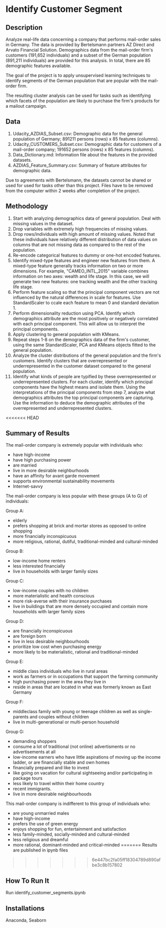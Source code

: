 # Identify Customer Segment

## Description
Analyze real-life data concerning a company that performs mail-order sales in Germany. The data is provided by Bertelsmann partners AZ Direct and Arvato Financial Solution. Demographics data from the mail-order firm's customers (191,652 individuals) and a subset of the German population (891,211 individuals) are provided for this analysis. In total, there are 85 demographic features available. 

The goal of the project is to apply unsupervised learning techniques to identify segments of the German population that are popular with the mail-order firm.

The resulting cluster analysis can be used for tasks such as identifying which facets of the population are likely to purchase the firm's products for a mailout campaign. 

## Data
1. Udacity_AZDIAS_Subset.csv: Demographic data for the general population of Germany; 891211 persons (rows) x 85 features (columns).
2. Udacity_CUSTOMERS_Subset.csv: Demographic data for customers of a mail-order company; 191652 persons (rows) x 85 features (columns).
3. Data_Dictionary.md: Information file about the features in the provided datasets.
4. AZDIAS_Feature_Summary.csv: Summary of feature attributes for demographic data.

Due to agreements with Bertelsmann, the datasets cannot be shared or used for used for tasks other than this project. Files have to be removed from the computer within 2 weeks after completion of the project.

## Methodology
1. Start with analyzing demographics data of general population. Deal with missing values in the dataset.
2. Drop variables with extremely high frequencies of missing values.
3. Drop rows/individuals with high amount of missing values. Noted that these individuals have relatively different distribution of data values on columns that are not missing data as compared to the rest of the population.
4. Re-encode categorical features to dummy or one-hot encoded features.
5. Identify mixed-type features and engineer new features from them. A mixed-type feature generally tracks information on two or more dimensions. For example, "CAMEO_INTL_2015" variable combines information on two axes: wealth and life stage. In this case, we will generate two new features: one tracking wealth and the other tracking life stage.
6. Perform feature scaling so that the principal component vectors are not influenced by the natural differences in scale for features. Use StandardScaler to ccale each feature to mean 0 and standard deviation 1.
7. Perform dimensionality reduction using PCA. Identify which demographics attribute are the most positively or negatively correlated with each principal component. This will allow us to interpret the principal components.
8. Apply clustering to general population with KMeans.
9. Repeat steps 1-8 on the demographics data of the firm's customer, using the same StandardScaler, PCA and KMeans objects fitted to the general population.
10. Analyze the cluster distributions of the general population and the firm's customers. Identify clusters that are overrepresented or underrepresented in the customer dataset compared to the general population.
11. Identify what kinds of people are typified by these overrepresented or underrepresented clusters. For each cluster, identify which principal components have the highest means and isolate them. Using the interpretations of the principal components from step 7, analyze what demographics attributes the top principal components are capturing. Use the information to deduce the demographic attributes of the overrepresented and underrepresented clusters.

<<<<<<< HEAD
## Summary of Results
The mail-order company is extremely popular with individuals who:
 - have high-income
 - have high purchasing power
 - are married
 - live in more desirable neighburhoods
 - have an affinity for avant garde movement
 - supports environmental sustainability movements
 - Internet-savvy

The mail-order company is less popular with these groups (A to G) of individuals:

  Group A:
  - elderly
  - prefers shopping at brick and mortar stores as opposed to online shopping
  - more financially inconspicuous
  - more religious, rational, dutiful, traditional-minded and cultural-minded

  Group B:
  - low-income home renters
  - less interested financially
  - live in households with larger family sizes

  Group C:
  - low-income couples with no children
  - more materialistic and health conscious
  - more risk-averse with their insurance purchases
  - live in buildings that are more densely occupied and contain more households with larger family sizes

  Group D:
  - are financially inconspicuous
  - are foreign born
  - live in less desirable neighbourhoods
  - prioritize low cost when purchasing energy
  - more likely to be materialistic, rational and traditional-minded

  Group E:
  - middle class individuals who live in rural areas
  - work as farmers or in occupations that support the farming community
  - high purchasing power in the area they live in
  - reside in areas that are located in what was formerly known as East Germany

  Group F:
  - middleclass family with young or teenage children as well as single-parents and couples without children
  - live in multi-generational or multi-person household

  Group G:
  - demanding shoppers
  - consume a lot of traditional (not online) advertisments or no advertisements at all
  - low-income earners who have little aspirations of moving up the income ladder, or are financially stable and own homes
  - financially prepared and like to invest
  - like going on vacation for cultural sightseeing and/or participating in package tours
  - less likely to travel within their home country
  - recent immigrants.
  - live in more desirable neighbourhoods

This mail-order company is indifferent to this group of individuals who:
 - are young unmarried males
 - have high-income
 - prefers the use of green energy
 - enjoys shopping for fun, entertainment and satisfaction
 - less family-minded, socially-minded and cultural-minded
 - less religious and dreamful
 - more rational, dominant-minded and critical-minded
=======
Results are published in ipynb files
>>>>>>> 6e447bc2fa05ff18304789d890afbe3c8b157802

## How To Run It
Run identify_customer_segments.ipynb

## Installations
Anaconda, Seaborn

